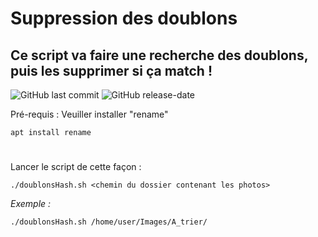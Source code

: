 # Suppression des doublons
## Ce script va faire une recherche des doublons, puis les supprimer si ça match !

![GitHub last commit](https://img.shields.io/github/last-commit/yakisyst3m/remove_duplicates_files) ![GitHub release-date](https://img.shields.io/github/release-date/yakisyst3m/remove_duplicates_files)

Pré-requis :
Veuiller installer "rename"
```
apt install rename
```
#
Lancer le script de cette façon : 
```
./doublonsHash.sh <chemin du dossier contenant les photos>
```

*Exemple :*
```
./doublonsHash.sh /home/user/Images/A_trier/
```
  
